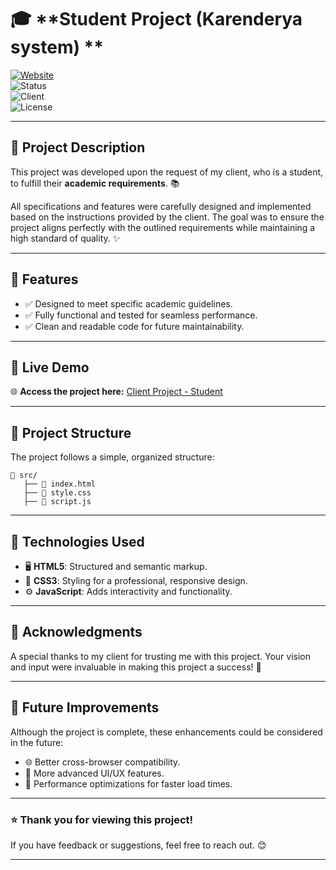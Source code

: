 

# 🎓 **Student Project (Karenderya system) **  

[![Website](https://img.shields.io/website?down_color=lightgrey&down_message=Offline&up_color=blue&up_message=Online&url=https%3A%2F%2Fraltom1.github.io%2FclientProject-student)](https://raltom1.github.io/clientProject-student/)  
![Status](https://img.shields.io/badge/Status-Completed-success?style=flat-square)  
![Client](https://img.shields.io/badge/Client-Student-orange?style=flat-square)  
![License](https://img.shields.io/badge/License-MIT-green?style=flat-square)  

---

## 📝 **Project Description**

This project was developed upon the request of my client, who is a student, to fulfill their **academic requirements**. 📚  

All specifications and features were carefully designed and implemented based on the instructions provided by the client. The goal was to ensure the project aligns perfectly with the outlined requirements while maintaining a high standard of quality. ✨  

---

## 🌟 **Features**  

- ✅ Designed to meet specific academic guidelines.  
- ✅ Fully functional and tested for seamless performance.  
- ✅ Clean and readable code for future maintainability.  

---

## 🔗 **Live Demo**  

🌐 **Access the project here:** [Client Project - Student](https://raltom1.github.io/clientProject-student/)  

---

## 📂 **Project Structure**  

The project follows a simple, organized structure:  

```plaintext
📁 src/
   ├── 📄 index.html
   ├── 📄 style.css
   ├── 📄 script.js
```

---

## 🚀 **Technologies Used**  

- 🖥️ **HTML5**: Structured and semantic markup.  
- 🎨 **CSS3**: Styling for a professional, responsive design.  
- ⚙️ **JavaScript**: Adds interactivity and functionality.  

---

## 🤝 **Acknowledgments**  

A special thanks to my client for trusting me with this project. Your vision and input were invaluable in making this project a success! 🙏  

---

## 🔧 **Future Improvements**  

Although the project is complete, these enhancements could be considered in the future:  

- 🌐 Better cross-browser compatibility.  
- 🎨 More advanced UI/UX features.  
- 🚀 Performance optimizations for faster load times.  

---

### ⭐ **Thank you for viewing this project!**  
If you have feedback or suggestions, feel free to reach out. 😊  

---

